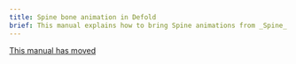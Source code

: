 ```yaml
---
title: Spine bone animation in Defold
brief: This manual explains how to bring Spine animations from _Spine_ into Defold.
---
```


[This manual has moved](/extension-spine)